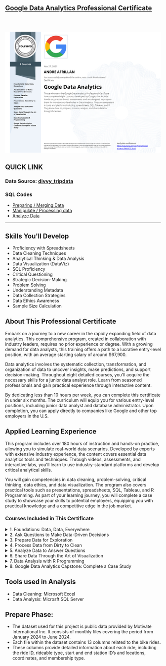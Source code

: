 ## [Google Data Analytics Professional Certificate](https://www.coursera.org/professional-certificates/google-data-analytics)

&nbsp;

![cert](certificate.png)
---

## QUICK LINK
### Data Source: [divvy_tripdata](https://divvy-tripdata.s3.amazonaws.com/index.html)
### SQL Codes
- [Preparing / Merging Data](https://github.com/playingwithdata-and/Google-Data-Analytics/blob/main/Prepare%20Phase.sql) 
- [Manipulate / Processing data](https://github.com/playingwithdata-and/Google-Data-Analytics/blob/main/Process%20Phase.sql)
- [Analyze Data](https://github.com/playingwithdata-and/Google-Data-Analytics/blob/main/Analysis%20Phase.sql) 
---

## Skills You'll Develop
- Proficiency with Spreadsheets
- Data Cleaning Techniques
- Analytical Thinking & Data Analysis
- Data Visualization (DataViz)
- SQL Proficiency
- Critical Questioning
- Strategic Decision-Making
- Problem Solving
- Understanding Metadata
- Data Collection Strategies
- Data Ethics Awareness
- Sample Size Calculation

## About This Professional Certificate
Embark on a journey to a new career in the rapidly expanding field of data analytics. This comprehensive program, created in collaboration with industry leaders, requires no prior experience or degree. With a growing demand for data analysts, this training offers a path to a lucrative entry-level position, with an average starting salary of around $67,900.

Data analytics involves the systematic collection, transformation, and organization of data to uncover insights, make predictions, and support decision-making. Throughout eight detailed courses, you'll acquire the necessary skills for a junior data analyst role. Learn from seasoned professionals and gain practical experience through interactive content.

By dedicating less than 10 hours per week, you can complete this certificate in under six months. The curriculum will equip you for various entry-level positions, including junior data analyst and database administrator. Upon completion, you can apply directly to companies like Google and other top employers in the U.S.

## Applied Learning Experience
This program includes over 180 hours of instruction and hands-on practice, allowing you to simulate real-world data scenarios. Developed by experts with extensive industry experience, the content covers essential data analytics tools and techniques. Through videos, assessments, and interactive labs, you'll learn to use industry-standard platforms and develop critical analytical skills.

You will gain competencies in data cleaning, problem-solving, critical thinking, data ethics, and data visualization. The program also covers practical tools such as presentations, spreadsheets, SQL, Tableau, and R Programming. As part of your learning journey, you will complete a case study to showcase your skills to potential employers, equipping you with practical knowledge and a competitive edge in the job market.

### Courses Included in This Certificate
<details>
  <summary>1. Foundations: Data, Data, Everywhere</summary>
  <p>Get introduced to the field of data analytics and explore the practices and processes that junior data analysts use daily. Learn essential skills like data cleaning, data analysis, and visualization using tools such as spreadsheets, SQL, R programming, and Tableau. Understand key concepts like the data life cycle and the role of analytics in organizations.</p>
</details>

<details>
  <summary>2. Ask Questions to Make Data-Driven Decisions</summary>
  <p>Discover how to ask the right questions to guide data analysis and decision-making. Learn techniques for managing stakeholder expectations and communicating findings effectively. Gain insights into structured thinking and its application in problem-solving and analysis.</p>
</details>

<details>
  <summary>3. Prepare Data for Exploration</summary>
  <p>Master data preparation techniques, including data collection, organization, and protection. Learn how to work with structured and unstructured data, identify biases, and use tools like spreadsheets and SQL to manage data sets.</p>
</details>

<details>
  <summary>4. Process Data from Dirty to Clean</summary>
  <p>Focus on data cleaning techniques using spreadsheets and SQL. Learn to verify and report your data cleaning results, ensuring data integrity and accuracy.</p>
</details>

<details>
  <summary>5. Analyze Data to Answer Questions</summary>
  <p>Dive into data analysis, exploring how to organize and format data for effective analysis. Use formulas, functions, and SQL queries to conduct in-depth analysis and derive meaningful insights.</p>
</details>

<details>
  <summary>6. Share Data Through the Art of Visualization</summary>
  <p>Learn to create compelling data visualizations and presentations. Explore tools like Tableau to build visual dashboards that effectively communicate your findings. Develop the skills to tell data stories and present your analysis confidently.</p>
</details>

<details>
  <summary>7. Data Analysis with R Programming</summary>
  <p>Get introduced to the R programming language and its applications in data analysis. Learn to use RStudio, explore R packages like Tidyverse, and create visualizations and reports using R Markdown.</p>
</details>

<details>
  <summary>8. Google Data Analytics Capstone: Complete a Case Study</summary>
  <p>Apply your skills in a real-world scenario by completing a case study. Gain practical experience in all stages of data analysis, from data collection to presenting your findings. This final project will help you build a portfolio and prepare for job interviews.</p>
</details>

## Tools used in Analysis
- Data Cleaning: Microsoft Excel 
- Data Analysis: Microsft SQL Server

## Prepare Phase:
- The dataset used for this project is public data provided by Motivate International Inc. It consists of monthly files covering the period from January 2024 to June 2024. 
- Each file within the dataset contains 13 columns related to the bike rides. 
- These columns provide detailed information about each ride, including the ride ID, rideable type, start and end station ID’s and locations, coordinates, and membership type.
